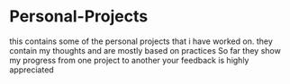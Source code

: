 # Personal-Projects
this contains some of the personal projects that i have worked on. 
they contain my thoughts and are mostly based on practices 
So far they show my progress from one project to another 
your feedback is highly appreciated 
